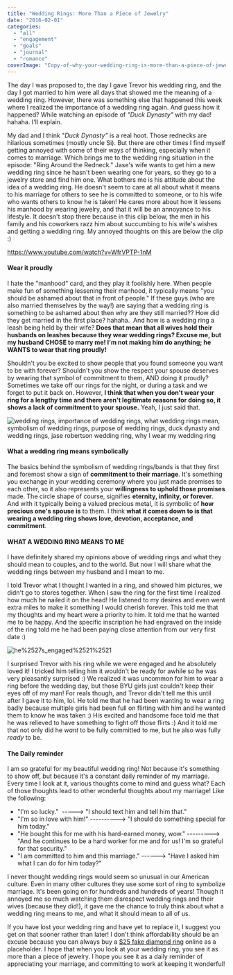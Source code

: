 ```yaml
---
title: "Wedding Rings: More Than a Piece of Jewelry"
date: "2016-02-01"
categories: 
  - "all"
  - "engagement"
  - "goals"
  - "journal"
  - "romance"
coverImage: "Copy-of-why-your-wedding-ring-is-more-than-a-piece-of-jewelry.png"
---
```


The day I was proposed to, the day I gave Trevor his wedding ring, and the day I got married to him were all days that showed me the meaning of a wedding ring. However, there was something else that happened this week where I realized the importance of a wedding ring again. And guess how it happened? While watching an episode of _"Duck Dynasty"_ with my dad! hahaha. I'll explain.

My dad and I think "_Duck Dynasty"_ is a real hoot. Those rednecks are hilarious sometimes (mostly uncle Si). But there are other times I find myself getting annoyed with some of their ways of thinking, especially when it comes to marriage. Which brings me to the wedding ring situation in the episode: "Ring Around the Redneck." Jase's wife wants to get him a new wedding ring since he hasn't been wearing one for years, so they go to a jewelry store and find him one. What bothers me is his attitude about the idea of a wedding ring. He doesn't seem to care at all about what it means to his marriage for others to see he is committed to someone, or to his wife who wants others to know he is taken! He cares more about how it lessens his manhood by wearing jewelry, and that it will be an annoyance to his lifestyle. It doesn't stop there because in this clip below, the men in his family and his coworkers razz him about succumbing to his wife's wishes and getting a wedding ring. My annoyed thoughts on this are below the clip :)

https://www.youtube.com/watch?v=WfrVPTP-1nM

#### Wear it proudly

I hate the "manhood" card, and they play it foolishly here. When people make fun of something lessening their manhood, it typically means "you should be ashamed about that in front of people." If these guys (who are also married themselves by the way!) are saying that a wedding ring is something to be ashamed about then why are they still married?? How did they get married in the first place? hahaha.  And how is a wedding ring a leash being held by their wife? **Does that mean that all wives hold their husbands on leashes because they wear wedding rings? Excuse me, but my husband CHOSE to marry me! I'm not making him do anything; he WANTS to wear that ring proudly!**

Shouldn't you be excited to show people that you found someone you want to be with forever? Shouldn't you show the respect your spouse deserves by wearing that symbol of commitment to them, AND doing it proudly? Sometimes we take off our rings for the night, or during a task and we forget to put it back on. However, **I think that when you don't wear your ring for a lengthy time and there aren't legitimate reasons for doing so, it shows a lack of commitment to your spouse.** Yeah, I just said that.

![wedding rings, importance of wedding rings, what wedding rings mean, symbolism of wedding rings, purpose of wedding rings, duck dynasty and wedding rings, jase robertson wedding ring, why I wear my wedding ring](images/TrevorAmy_reception_JDA_0020.jpg)

#### What a wedding ring means symbolically

The basics behind the symbolism of wedding rings/bands is that they first and foremost show a sign of **commitment to their marriage**. It's something you exchange in your wedding ceremony where you just made promises to each other, so it also represents your **willingness to uphold those promises** made. The circle shape of course, signifies **eternity, infinity, or forever**. And with it typically being a valued precious metal, it is symbolic of **how precious one's spouse is** to them. I think **what it comes down to is that wearing a wedding ring shows love, devotion, acceptance, and commitment**.

#### WHAT A WEDDING RING MEANS TO ME

I have definitely shared my opinions above of wedding rings and what they should mean to couples, and to the world. But now I will share what the wedding rings between my husband and I mean to me.

I told Trevor what I thought I wanted in a ring, and showed him pictures, we didn't go to stores together. When I saw the ring for the first time I realized how much he nailed it on the head! He listened to my desires and even went extra miles to make it something I would cherish forever. This told me that my thoughts and my heart were a priority to him. It told me that he wanted me to be happy. And the specific inscription he had engraved on the inside of the ring told me he had been paying close attention from our very first date :)

![he%2527s_engaged%2521%2521](images/he2527s_engaged25212521.jpg)

I surprised Trevor with his ring while we were engaged and he absolutely loved it! I tricked him telling him it wouldn't be ready for awhile so he was very pleasantly surprised :) We realized it was uncommon for him to wear a ring before the wedding day, but those BYU girls just couldn't keep their eyes off of my man! For reals though, and Trevor didn't tell me this until after I gave it to him, lol. He told me that he had been wanting to wear a ring badly because multiple girls had been full on flirting with him and he wanted them to know he was taken :) His excited and handsome face told me that he was relieved to have something to fight off those flirts :) And it told me that not only did he _want_ to be fully committed to me, but he also was fully _ready_ to be.

#### The Daily reminder

I am so grateful for my beautiful wedding ring! Not because it's something to show off, but because it's a constant daily reminder of my marriage. Every time I look at it, various thoughts come to mind and guess what? Each of those thoughts lead to other wonderful thoughts about my marriage! Like the following:

- "I'm so lucky."  -----> "I should text him and tell him that."
- "I'm so in love with him!" ----------> "I should do something special for him today."
- "He bought this for me with his hard-earned money, wow." ---------> "And he continues to be a hard worker for me and for us! I'm so grateful for that security."
- "I am committed to him and this marriage." ------> "Have I asked him what I can do for him today?"

I never thought wedding rings would seem so unusual in our American culture. Even in many other cultures they use some sort of ring to symbolize marriage. It's been going on for hundreds and hundreds of years! Though it annoyed me so much watching them disrespect wedding rings and their wives (because they did!), it gave me the chance to truly think about what a wedding ring means to me, and what it should mean to all of us.

If you have lost your wedding ring and have yet to replace it, I suggest you get on that sooner rather than later! I don't think affordability should be an excuse because you can always buy a [$25 fake diamond ring](https://www.amazon.com/gp/product/B00IS8XH2O/ref=as_li_tl?ie=UTF8&tag=amyjofreshlym-20&camp=1789&creative=9325&linkCode=as2&creativeASIN=B00IS8XH2O&linkId=fe555fa5ea813022a8382116a2024599) online as a placeholder. I hope that when you look at your wedding ring, you see it as more than a piece of jewelry. I hope you see it as a daily reminder of appreciating your marriage, and committing to work at keeping it wonderful!
